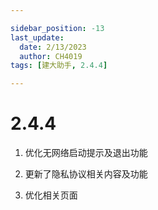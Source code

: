 ```yaml
---

sidebar_position: -13
last_update:
  date: 2/13/2023
  author: CH4019
tags: [建大助手, 2.4.4]

---
```


# 2.4.4

1. 优化无网络启动提示及退出功能

2. 更新了隐私协议相关内容及功能

3. 优化相关页面